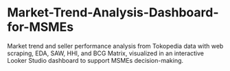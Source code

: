 # Market-Trend-Analysis-Dashboard-for-MSMEs
Market trend and seller performance analysis from Tokopedia data with web scraping, EDA, SAW, HHI, and BCG Matrix, visualized in an interactive Looker Studio dashboard to support MSMEs decision-making.
